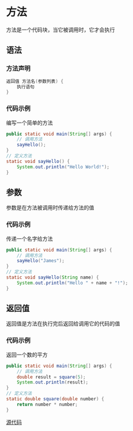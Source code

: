 # 方法

方法是一个代码块，当它被调用时，它才会执行

## 语法

### 方法声明

```java
返回值 方法名(参数列表) {
    执行语句
}
```

### 代码示例

编写一个简单的方法

```java
public static void main(String[] args) {
    // 调用方法
    sayHello();
}
// 定义方法
static void sayHello() {
    System.out.println("Hello World!");
}
```

## 参数

参数是在方法被调用时传递给方法的值

### 代码示例

传递一个名字给方法

```java
public static void main(String[] args) {
    // 调用方法
    sayHello("James");
}
// 定义方法
static void sayHello(String name) {
    System.out.println("Hello " + name + "!");
}
```

## 返回值

返回值是方法在执行完后返回给调用它的代码的值

### 代码示例

返回一个数的平方

```java
public static void main(String[] args) {
    // 调用方法
    double result = square(5);
    System.out.println(result);
}
// 定义方法
static double square(double number) {
    return number * number;
}
```

[源代码](method.java)
